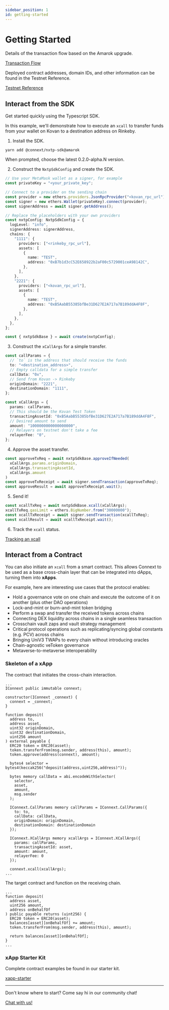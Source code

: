 ```yaml
---
sidebar_position: 1
id: getting-started
---
```


# Getting Started 

Details of the transaction flow based on the Amarok upgrade.

[Transaction Flow](../Basics/howitworks.md)

Deployed contract addresses, domain IDs, and other information can be found in the Testnet Reference.

[Testnet Reference](./testing-against-testnet.md)

## Interact from the SDK

Get started quickly using the Typescript SDK.

In this example, we'll demonstrate how to execute an `xcall` to transfer funds from your wallet on Kovan to a destination address on Rinkeby.

1. Install the SDK.

  ```
  yarn add @connext/nxtp-sdk@amarok
  ```

  When prompted, choose the latest 0.2.0-alpha.N version.

2. Construct the `NxtpSdkConfig` and create the SDK.

  ```ts
  // Use your MetaMask wallet as a signer, for example
  const privateKey = "<your_private_key";

  // Connect to a provider on the sending chain
  const provider = new ethers.providers.JsonRpcProvider("<kovan_rpc_url");
  const signer = new ethers.Wallet(privateKey).connect(provider);
  const signerAddress = await signer.getAddress();

  // Replace the placeholders with your own providers
  const nxtpConfig: NxtpSdkConfig = {
    logLevel: "info",
    signerAddress: signerAddress,
    chains: {
      "1111": {
        providers: ["<rinkeby_rpc_url"],
        assets: [
          {
            name: "TEST",
            address: "0xB7b1d3cC52E658922b2aF00c5729001ceA98142C",
          },
        ],
      },
      "2221": {
        providers: ["<kovan_rpc_url"],
        assets: [
          {
            name: "TEST",
            address: "0xB5AabB55385bfBe31D627E2A717a7B189ddA4F8F",
          },
        ],
      },
    },
  };

  const { nxtpSdkBase } = await create(nxtpConfig);
  ```

3. Construct the `xCallArgs` for a simple transfer.

  ```ts
  const callParams = {
    // `to` is the address that should receive the funds
    to: "<destination_address>",
    // Empty calldata for a simple transfer
    callData: "0x",
    // Send from Kovan -> Rinkeby
    originDomain: "2221",
    destinationDomain: "1111",
  };

  const xCallArgs = {
    params: callParams,
    // This should be the Kovan Test Token
    transactingAssetId: "0xB5AabB55385bfBe31D627E2A717a7B189ddA4F8F",
    // Desired amount to send
    amount: "1000000000000000000",
    // Relayers on testnet don't take a fee
    relayerFee: "0",
  };
  ```

4. Approve the asset transfer.

  ```ts
  const approveTxReq = await nxtpSdkBase.approveIfNeeded(
    xCallArgs.params.originDomain,
    xCallArgs.transactingAssetId,
    xCallArgs.amount
  )
  const approveTxReceipt = await signer.sendTransaction(approveTxReq);
  const approveResult = await approveTxReceipt.wait();
  ```

5. Send it!

  ```ts
  const xcallTxReq = await nxtpSdkBase.xcall(xCallArgs);
  xcallTxReq.gasLimit = ethers.BigNumber.from("30000000"); 
  const xcallTxReceipt = await signer.sendTransaction(xcallTxReq);
  const xcallResult = await xcallTxReceipt.wait();
  ```

6. Track the `xcall` status.

  [Tracking an xcall](../Developers/xcall-status.md)


## Interact from a Contract

You can also initiate an `xcall` from a smart contract. This allows Connext to be used as a base cross-chain layer that can be integrated into dApps, turning them into **xApps**.

For example, here are interesting use cases that the protocol enables:
- Hold a governance vote on one chain and execute the outcome of it on another (plus other DAO operations)
- Lock-and-mint or burn-and-mint token bridging
- Perform a swap and transfer the received tokens across chains
- Connecting DEX liquidity across chains in a single seamless transaction
- Crosschain vault zaps and vault strategy management
- Critical protocol operations such as replicating/syncing global constants (e.g. PCV) across chains
- Bringing UniV3 TWAPs to every chain without introducing oracles
- Chain-agnostic veToken governance
- Metaverse-to-metaverse interoperability


### Skeleton of a xApp

The contract that initiates the cross-chain interaction.
```solidity
...
IConnext public immutable connext;

constructor(IConnext _connext) {
  connext = _connext;
}

function deposit(
  address to,
  address asset,
  uint32 originDomain,
  uint32 destinationDomain,
  uint256 amount
) external payable {
  ERC20 token = ERC20(asset);
  token.transferFrom(msg.sender, address(this), amount);
  token.approve(address(connext), amount);

  bytes4 selector = bytes4(keccak256("deposit(address,uint256,address)"));

  bytes memory callData = abi.encodeWithSelector(
    selector,
    asset,
    amount,
    msg.sender
  );

  IConnext.CallParams memory callParams = IConnext.CallParams({
    to: to,
    callData: callData,
    originDomain: originDomain,
    destinationDomain: destinationDomain
  });

  IConnext.XCallArgs memory xcallArgs = IConnext.XCallArgs({
    params: callParams,
    transactingAssetId: asset,
    amount: amount,
    relayerFee: 0
  });

  connext.xcall(xcallArgs);
...
```

The target contract and function on the receiving chain.

```solidity
...
function deposit(
  address asset,
  uint256 amount,
  address onBehalfOf
) public payable returns (uint256) {
  ERC20 token = ERC20(asset);
  balances[asset][onBehalfOf] += amount;
  token.transferFrom(msg.sender, address(this), amount);

  return balances[asset][onBehalfOf];
}
...
```

### xApp Starter Kit

Complete contract examples be found in our starter kit.

[xapp-starter](https://github.com/connext/xapp-starter/)


---

Don't know where to start? Come say hi in our community chat!

[Chat with us!](https://chat.connext.network)
